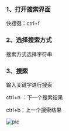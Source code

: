 ### 1、打开搜索界面

快捷键：ctrl+f

### 2、选择搜索方式

搜索方式选择字符串

### 3、搜索

输入关键字进行搜索

ctrl+n ：下一个搜索结果

ctrl+b：上一个搜索结果

![pic](https://github.com/dbback/sucai/blob/main/2022-04/04-22/wireshark.bmp)